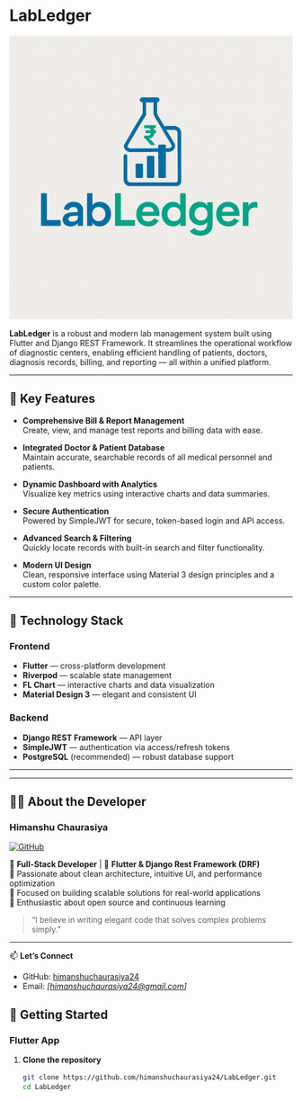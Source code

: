 # LabLedger

![App Screenshot](https://github.com/himanshuchaurasiya24/LabLedger/raw/main/assets/images/app_image.png)


**LabLedger** is a robust and modern lab management system built using Flutter and Django REST Framework. It streamlines the operational workflow of diagnostic centers, enabling efficient handling of patients, doctors, diagnosis records, billing, and reporting — all within a unified platform.

---

## 🔑 Key Features

- **Comprehensive Bill & Report Management**  
  Create, view, and manage test reports and billing data with ease.

- **Integrated Doctor & Patient Database**  
  Maintain accurate, searchable records of all medical personnel and patients.

- **Dynamic Dashboard with Analytics**  
  Visualize key metrics using interactive charts and data summaries.

- **Secure Authentication**  
  Powered by SimpleJWT for secure, token-based login and API access.

- **Advanced Search & Filtering**  
  Quickly locate records with built-in search and filter functionality.

- **Modern UI Design**  
  Clean, responsive interface using Material 3 design principles and a custom color palette.

---

## 🧰 Technology Stack

### Frontend
- **Flutter** — cross-platform development
- **Riverpod** — scalable state management
- **FL Chart** — interactive charts and data visualization
- **Material Design 3** — elegant and consistent UI

### Backend
- **Django REST Framework** — API layer
- **SimpleJWT** — authentication via access/refresh tokens
- **PostgreSQL** (recommended) — robust database support

---

---

## 👨‍💻 About the Developer

### Himanshu Chaurasiya

[![GitHub](https://img.shields.io/badge/GitHub-himanshuchaurasiya24-181717?style=for-the-badge&logo=github)](https://github.com/himanshuchaurasiya24)

🔹 **Full-Stack Developer** | 🔹 **Flutter & Django Rest Framework (DRF)**  
🔹 Passionate about clean architecture, intuitive UI, and performance optimization  
🔹 Focused on building scalable solutions for real-world applications  
🔹 Enthusiastic about open source and continuous learning

> “I believe in writing elegant code that solves complex problems simply.”

---

📫 **Let’s Connect**  
- GitHub: [himanshuchaurasiya24](https://github.com/himanshuchaurasiya24)
- Email: *[himanshuchaurasiya24@gmail.com]*  


## 🚀 Getting Started

### Flutter App

1. **Clone the repository**
   ```bash
   git clone https://github.com/himanshuchaurasiya24/LabLedger.git
   cd LabLedger
